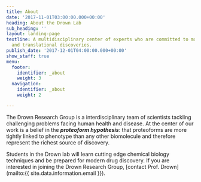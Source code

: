 ```yaml
---
title: About
date: '2017-11-01T03:00:00.000+00:00'
heading: About the Drown Lab
sub_heading: ''
layout: landing-page
textline: A multidisciplinary center of experts who are committed to making both basic
  and translational discoveries.
publish_date: '2017-12-01T04:00:00.000+00:00'
show_staff: true
menu:
  footer:
    identifier: _about
    weight: 3
  navigation:
    identifier: _about
    weight: 2

---
```

The Drown Research Group is a interdisciplinary team of scientists tackling challenging problems facing human health and disease. At the center of our work is a belief in the **_proteoform hypothesis_**: that proteoforms are more tightly linked to phenotype than any other biomolecule and therefore represent the richest source of discovery.

Students in the Drown lab will learn cutting edge chemical biology techniques and be prepared for modern drug discovery. If you are interested in joining the Drown Research Group, [contact Prof. Drown](mailto:{{ site.data.information.email }}).
